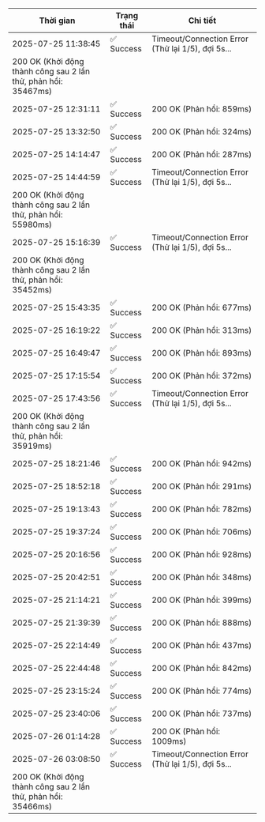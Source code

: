 | Thời gian | Trạng thái | Chi tiết |
|---|---|---|
| 2025-07-25 11:38:45 | ✅ Success | Timeout/Connection Error (Thử lại 1/5), đợi 5s...
200 OK (Khởi động thành công sau 2 lần thử, phản hồi: 35467ms) |
| 2025-07-25 12:31:11 | ✅ Success | 200 OK (Phản hồi: 859ms) |
| 2025-07-25 13:32:50 | ✅ Success | 200 OK (Phản hồi: 324ms) |
| 2025-07-25 14:14:47 | ✅ Success | 200 OK (Phản hồi: 287ms) |
| 2025-07-25 14:44:59 | ✅ Success | Timeout/Connection Error (Thử lại 1/5), đợi 5s...
200 OK (Khởi động thành công sau 2 lần thử, phản hồi: 55980ms) |
| 2025-07-25 15:16:39 | ✅ Success | Timeout/Connection Error (Thử lại 1/5), đợi 5s...
200 OK (Khởi động thành công sau 2 lần thử, phản hồi: 35452ms) |
| 2025-07-25 15:43:35 | ✅ Success | 200 OK (Phản hồi: 677ms) |
| 2025-07-25 16:19:22 | ✅ Success | 200 OK (Phản hồi: 313ms) |
| 2025-07-25 16:49:47 | ✅ Success | 200 OK (Phản hồi: 893ms) |
| 2025-07-25 17:15:54 | ✅ Success | 200 OK (Phản hồi: 372ms) |
| 2025-07-25 17:43:56 | ✅ Success | Timeout/Connection Error (Thử lại 1/5), đợi 5s...
200 OK (Khởi động thành công sau 2 lần thử, phản hồi: 35919ms) |
| 2025-07-25 18:21:46 | ✅ Success | 200 OK (Phản hồi: 942ms) |
| 2025-07-25 18:52:18 | ✅ Success | 200 OK (Phản hồi: 291ms) |
| 2025-07-25 19:13:43 | ✅ Success | 200 OK (Phản hồi: 782ms) |
| 2025-07-25 19:37:24 | ✅ Success | 200 OK (Phản hồi: 706ms) |
| 2025-07-25 20:16:56 | ✅ Success | 200 OK (Phản hồi: 928ms) |
| 2025-07-25 20:42:51 | ✅ Success | 200 OK (Phản hồi: 348ms) |
| 2025-07-25 21:14:21 | ✅ Success | 200 OK (Phản hồi: 399ms) |
| 2025-07-25 21:39:39 | ✅ Success | 200 OK (Phản hồi: 888ms) |
| 2025-07-25 22:14:49 | ✅ Success | 200 OK (Phản hồi: 437ms) |
| 2025-07-25 22:44:48 | ✅ Success | 200 OK (Phản hồi: 842ms) |
| 2025-07-25 23:15:24 | ✅ Success | 200 OK (Phản hồi: 774ms) |
| 2025-07-25 23:40:06 | ✅ Success | 200 OK (Phản hồi: 737ms) |
| 2025-07-26 01:14:28 | ✅ Success | 200 OK (Phản hồi: 1009ms) |
| 2025-07-26 03:08:50 | ✅ Success | Timeout/Connection Error (Thử lại 1/5), đợi 5s...
200 OK (Khởi động thành công sau 2 lần thử, phản hồi: 35466ms) |
